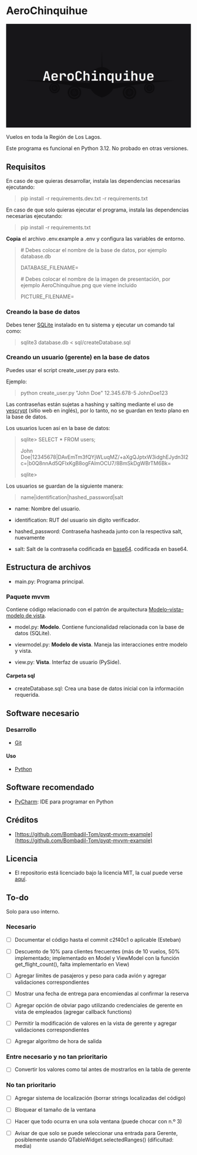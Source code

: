 # AeroChinquihue

![Imagen de AeroChinquihue](assets/picture.png)

Vuelos en toda la Región de Los Lagos.

Este programa es funcional en Python 3.12. No probado en otras versiones.

## Requisitos

En caso de que quieras desarrollar, instala las dependencias necesarias ejecutando:

> pip install -r requirements.dev.txt -r requirements.txt

En caso de que solo quieras ejecutar el programa, instala las dependencias necesarias ejecutando:

> pip install -r requirements.txt

**Copia** el archivo .env.example a .env y configura las variables de entorno.

> \# Debes colocar el nombre de la base de datos, por ejemplo database.db
>
> DATABASE_FILENAME=
>
> \# Debes colocar el nombre de la imagen de presentación, por ejemplo
> AeroChinquihue.png que viene incluido
>
> PICTURE_FILENAME=

### Creando la base de datos

Debes tener [SQLite](https://www.sqlite.org/index.html) instalado en tu sistema y ejecutar un comando tal como:

> sqlite3 database.db < sql/createDatabase.sql

### Creando un usuario (gerente) en la base de datos

Puedes usar el script create_user.py para esto.

Ejemplo:

> python create_user.py "John Doe" 12.345.678-5 JohnDoe123

Las contraseñas están sujetas a hashing y salting mediante el uso de [yescrypt](https://en.wikipedia.org/wiki/Yescrypt) (sitio web en inglés), por lo tanto, no se guardan en texto plano en la base de datos.

Los usuarios lucen así en la base de datos:

> sqlite> SELECT * FROM users;
>
> John Doe|12345678|DAvEmTm3fQYjWLuqMZ/+aXgQJptxW3idghEJydn3I2c=|b0Q8nnAd5QFlxKgB8ogFAlmOCU7/8BmSkDgWBrTM6Bk=
>
> sqlite>

Los usuarios se guardan de la siguiente manera:

> name|identification|hashed_password|salt

* name: Nombre del usuario.

* identification: RUT del usuario sin dígito verificador.

* hashed_password: Contraseña hasheada junto con la respectiva salt, nuevamente

* salt: Salt de la contraseña codificada en [base64](https://es.wikipedia.org/wiki/Base64). codificada en base64.

## Estructura de archivos

* main.py: Programa principal.

### Paquete mvvm

Contiene código relacionado con el patrón de arquitectura [Modelo–vista–modelo de vista](https://es.wikipedia.org/wiki/Modelo%E2%80%93vista%E2%80%93modelo_de_vista).

* model.py: **Modelo**. Contiene funcionalidad relacionada con la base de datos (SQLite).

* viewmodel.py: **Modelo de vista**. Maneja las interacciones entre modelo y vista.

* view.py: **Vista**. Interfaz de usuario (PySide).

#### Carpeta sql

* createDatabase.sql: Crea una base de datos inicial con la información requerida.

## Software necesario

### Desarrollo

* [Git](https://git-scm.com/)

#### Uso

* [Python](https://www.python.org/)

## Software recomendado

* [PyCharm](https://www.jetbrains.com/pycharm/): IDE para programar en Python

## Créditos

* [https://github.com/Bombadil-Tom/pyqt-mvvm-example](https://github.com/Bombadil-Tom/pyqt-mvvm-example)

## Licencia

* El repositorio está licenciado bajo la licencia MIT, la cual puede verse [aquí](https://github.com/esteuwu/AeroChinquihue/blob/master/LICENSE).

## To-do

Solo para uso interno.

### Necesario

* [ ] Documentar el código hasta el commit c2f40c1 o aplicable (Esteban)

* [ ] Descuento de 10% para clientes frecuentes (más de 10 vuelos, 50% implementado; implementado en Model y ViewModel con la función get_flight_count(), falta implementarlo en View)

* [ ] Agregar límites de pasajeros y peso para cada avión y agregar validaciones correspondientes

* [ ] Mostrar una fecha de entrega para encomiendas al confirmar la reserva

* [ ] Agregar opción de obviar pago utilizando credenciales de gerente en vista de empleados (agregar callback functions)

* [ ] Permitir la modificación de valores en la vista de gerente y agregar validaciones correspondientes

* [ ] Agregar algoritmo de hora de salida

### Entre necesario y no tan prioritario

* [ ] Convertir los valores como tal antes de mostrarlos en la tabla de gerente

### No tan prioritario

* [ ] Agregar sistema de localización (borrar strings localizadas del código)

* [ ] Bloquear el tamaño de la ventana

* [ ] Hacer que todo ocurra en una sola ventana (puede chocar con n.º 3)

* [ ] Avisar de que solo se puede seleccionar una entrada para Gerente, posiblemente usando QTableWidget.selectedRanges() (dificultad: media)

